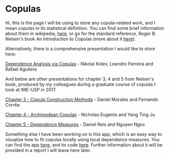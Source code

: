 # Copulas

Hi, this is the page I will be using to store any copula-related work, and I mean copulas in its statistical definition. You can find
some brief information about them in wikipedia, [here](https://en.wikipedia.org/wiki/Copula_(probability_theory)), or go for the standard
reference, Roger B. Nelsen's book An Introduction to Copulas (more about it [here](https://www.springer.com/la/book/9780387286594)).

Alternatively, there is a comprehensive presentation I would like to store here:

<a href="/copulas/Dependence Analysis via Copulas.pdf">Dependence Analysis via Copulas</a> - Nikolai Kolev, Leandro Ferreira and 
Rafael Aguilera

And below are other presentations for chapter 3, 4 and 5 from Nelsen's book, produced by my colleagues during a graduate course of copulas
I took at IME-USP in 2017.

<a href="/copulas/Copula Construction Methods.pdf">Chapter 3 - Copula Construction Methods</a> - Daniel Morales and Fernando Corrêa

<a href="/copulas/Archimedean Copulas.pdf">Chapter 4 - Archimedean Copulas</a> - Nicholas Eugenio and Yang Ting Ju

<a href="/copulas/Dependence Measures.pdf">Chapter 5 - Dependence Measures</a> - Daniel Reis and Nguyen Ngoc

Something else I have been working on is this app, which is an easy way to visualize how to fit copulas locally using local dependence
measures. You can find the app [here](https://danielmoralesx.shinyapps.io/local_copula_fit_app/), and its code 
<a href="/copulas/local_copula_fit_app.R" download>here</a>. Further information about it will be provided in a report I will leave 
here later.
